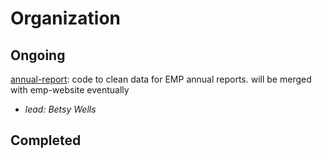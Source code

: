 # Organization
## **Ongoing**
[annual-report](../02_Benthic/annual-report): code to clean data for EMP annual reports. will be merged with emp-website eventually
- *lead: Betsy Wells*

## **Completed**

